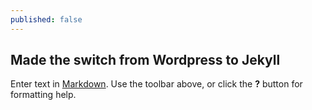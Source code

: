 ```yaml
---
published: false
---
```

## Made the switch from Wordpress to Jekyll

Enter text in [Markdown](http://daringfireball.net/projects/markdown/). Use the toolbar above, or click the **?** button for formatting help.
